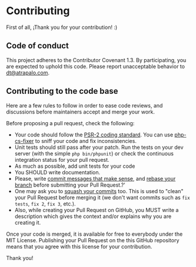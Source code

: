 # Contributing

First of all, ¡Thank you for your contribution! :)

## Code of conduct

This project adheres to the Contributor Covenant 1.3. By participating, you are expected to uphold this code. Please report unacceptable behavior to dt@atrapalo.com.

## Contributing to the code base

Here are a few rules to follow in order to ease code reviews, and discussions before maintainers accept and merge your work.

Before proposing a pull request, check the following:

* Your code should follow the [PSR-2 coding standard](https://github.com/php-fig/fig-standards/blob/master/accepted/PSR-2-coding-style-guide.md). You can use [php-cs-fixer](https://github.com/fabpot/PHP-CS-Fixer) to sniff your code and fix inconsistencies.
* Unit tests should still pass after your patch. Run the tests on your dev server (with the simple `php bin/phpunit`) or check the continuous integration status for your pull request.
* As much as possible, add unit tests for your code
* You SHOULD write documentation.
* Please, write [commit messages that make sense](http://tbaggery.com/2008/04/19/a-note-about-git-commit-messages.html), and [rebase your branch](http://git-scm.com/book/en/Git-Branching-Rebasing) before submitting your Pull Request.?'
* One may ask you to [squash your commits](http://gitready.com/advanced/2009/02/10/squashing-commits-with-rebase.html) too. This is used to "clean" your Pull Request before merging it (we don't want commits such as `fix tests`, `fix 2`, `fix 3`, etc.).
* Also, while creating your Pull Request on GitHub, you MUST write a description which gives the context and/or explains why you are creating it.

Once your code is merged, it is available for free to everybody under the MIT License. Publishing your Pull Request on the this GitHub repository means that you agree with this license for your contribution.

Thank you!
